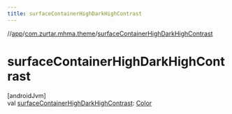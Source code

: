 ```yaml
---
title: surfaceContainerHighDarkHighContrast
---
```

//[app](../../index.html)/[com.zurtar.mhma.theme](index.html)/[surfaceContainerHighDarkHighContrast](surface-container-high-dark-high-contrast.html)



# surfaceContainerHighDarkHighContrast



[androidJvm]\
val [surfaceContainerHighDarkHighContrast](surface-container-high-dark-high-contrast.html): [Color](https://developer.android.com/reference/kotlin/androidx/compose/ui/graphics/Color.html)



